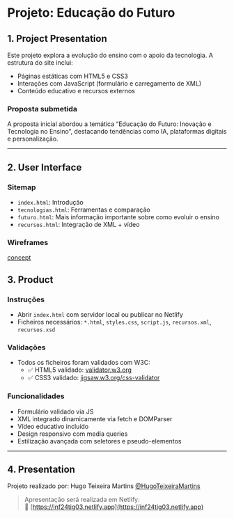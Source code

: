 # Projeto: Educação do Futuro

## 1. Project Presentation

Este projeto explora a evolução do ensino com o apoio da tecnologia. A estrutura do site inclui:

- Páginas estáticas com HTML5 e CSS3
- Interações com JavaScript (formulário e carregamento de XML)
- Conteúdo educativo e recursos externos

### Proposta submetida
A proposta inicial abordou a temática “Educação do Futuro: Inovação e Tecnologia no Ensino”, destacando tendências como IA, plataformas digitais e personalização.

---

## 2. User Interface

### Sitemap
- `index.html`: Introdução
- `tecnologias.html`: Ferramentas e comparação
- `futuro.html`: Mais informação importante sobre como evoluir o ensino
- `recursos.html`: Integração de XML + vídeo

### Wireframes
[concept](doc/imagens/concept.png)

## 3. Product

### Instruções

- Abrir `index.html` com servidor local ou publicar no Netlify
- Ficheiros necessários: `*.html`, `styles.css`, `script.js`, `recursos.xml`, `recursos.xsd`

### Validações

- Todos os ficheiros foram validados com W3C:
  - ✅ HTML5 validado: [validator.w3.org](https://validator.w3.org)
  - ✅ CSS3 validado: [jigsaw.w3.org/css-validator](https://jigsaw.w3.org/css-validator)

### Funcionalidades

- Formulário validado via JS
- XML integrado dinamicamente via fetch e DOMParser
- Vídeo educativo incluído
- Design responsivo com media queries
- Estilização avançada com seletores e pseudo-elementos

---

## 4. Presentation

Projeto realizado por: Hugo Teixeira Martins [@HugoTeixeiraMartins](https://github.com/HugoTeixeiraMartins)
> Apresentação será realizada em Netlify:  
🔗 [https://inf24tig03.netlify.app](https://inf24tig03.netlify.app)

